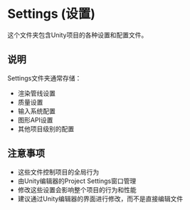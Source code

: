 # Settings (设置)

这个文件夹包含Unity项目的各种设置和配置文件。

## 说明

Settings文件夹通常存储：
- 渲染管线设置
- 质量设置
- 输入系统配置
- 图形API设置
- 其他项目级别的配置

## 注意事项

- 这些文件控制项目的全局行为
- 由Unity编辑器的Project Settings窗口管理
- 修改这些设置会影响整个项目的行为和性能
- 建议通过Unity编辑器的界面进行修改，而不是直接编辑文件
